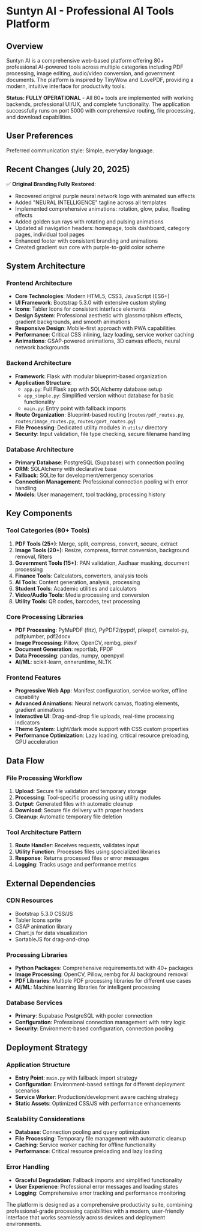 # Suntyn AI - Professional AI Tools Platform

## Overview

Suntyn AI is a comprehensive web-based platform offering 80+ professional AI-powered tools across multiple categories including PDF processing, image editing, audio/video conversion, and government documents. The platform is inspired by TinyWow and ILovePDF, providing a modern, intuitive interface for productivity tools.

**Status: FULLY OPERATIONAL** - All 80+ tools are implemented with working backends, professional UI/UX, and complete functionality. The application successfully runs on port 5000 with comprehensive routing, file processing, and download capabilities.

## User Preferences

Preferred communication style: Simple, everyday language.

## Recent Changes (July 20, 2025)

✅ **Original Branding Fully Restored**:
- Recovered original purple neural network logo with animated sun effects
- Added "NEURAL INTELLIGENCE" tagline across all templates
- Implemented comprehensive animations: rotation, glow, pulse, floating effects
- Added golden sun rays with rotating and pulsing animations
- Updated all navigation headers: homepage, tools dashboard, category pages, individual tool pages
- Enhanced footer with consistent branding and animations
- Created gradient sun core with purple-to-gold color scheme

## System Architecture

### Frontend Architecture
- **Core Technologies**: Modern HTML5, CSS3, JavaScript (ES6+)
- **UI Framework**: Bootstrap 5.3.0 with extensive custom styling
- **Icons**: Tabler Icons for consistent interface elements
- **Design System**: Professional aesthetic with glassmorphism effects, gradient backgrounds, and smooth animations
- **Responsive Design**: Mobile-first approach with PWA capabilities
- **Performance**: Critical CSS inlining, lazy loading, service worker caching
- **Animations**: GSAP-powered animations, 3D canvas effects, neural network backgrounds

### Backend Architecture
- **Framework**: Flask with modular blueprint-based organization
- **Application Structure**: 
  - `app.py`: Full Flask app with SQLAlchemy database setup
  - `app_simple.py`: Simplified version without database for basic functionality
  - `main.py`: Entry point with fallback imports
- **Route Organization**: Blueprint-based routing (`routes/pdf_routes.py`, `routes/image_routes.py`, `routes/govt_routes.py`)
- **File Processing**: Dedicated utility modules in `utils/` directory
- **Security**: Input validation, file type checking, secure filename handling

### Database Architecture
- **Primary Database**: PostgreSQL (Supabase) with connection pooling
- **ORM**: SQLAlchemy with declarative base
- **Fallback**: SQLite for development/emergency scenarios
- **Connection Management**: Professional connection pooling with error handling
- **Models**: User management, tool tracking, processing history

## Key Components

### Tool Categories (80+ Tools)
1. **PDF Tools (25+)**: Merge, split, compress, convert, secure, extract
2. **Image Tools (20+)**: Resize, compress, format conversion, background removal, filters
3. **Government Tools (15+)**: PAN validation, Aadhaar masking, document processing
4. **Finance Tools**: Calculators, converters, analysis tools
5. **AI Tools**: Content generation, analysis, processing
6. **Student Tools**: Academic utilities and calculators
7. **Video/Audio Tools**: Media processing and conversion
8. **Utility Tools**: QR codes, barcodes, text processing

### Core Processing Libraries
- **PDF Processing**: PyMuPDF (fitz), PyPDF2/pypdf, pikepdf, camelot-py, pdfplumber, pdf2docx
- **Image Processing**: Pillow, OpenCV, rembg, piexif
- **Document Generation**: reportlab, FPDF
- **Data Processing**: pandas, numpy, openpyxl
- **AI/ML**: scikit-learn, onnxruntime, NLTK

### Frontend Features
- **Progressive Web App**: Manifest configuration, service worker, offline capability
- **Advanced Animations**: Neural network canvas, floating elements, gradient animations
- **Interactive UI**: Drag-and-drop file uploads, real-time processing indicators
- **Theme System**: Light/dark mode support with CSS custom properties
- **Performance Optimization**: Lazy loading, critical resource preloading, GPU acceleration

## Data Flow

### File Processing Workflow
1. **Upload**: Secure file validation and temporary storage
2. **Processing**: Tool-specific processing using utility modules
3. **Output**: Generated files with automatic cleanup
4. **Download**: Secure file delivery with proper headers
5. **Cleanup**: Automatic temporary file deletion

### Tool Architecture Pattern
1. **Route Handler**: Receives requests, validates input
2. **Utility Function**: Processes files using specialized libraries
3. **Response**: Returns processed files or error messages
4. **Logging**: Tracks usage and performance metrics

## External Dependencies

### CDN Resources
- Bootstrap 5.3.0 CSS/JS
- Tabler Icons sprite
- GSAP animation library
- Chart.js for data visualization
- SortableJS for drag-and-drop

### Processing Libraries
- **Python Packages**: Comprehensive requirements.txt with 40+ packages
- **Image Processing**: OpenCV, Pillow, rembg for AI background removal
- **PDF Libraries**: Multiple PDF processing libraries for different use cases
- **AI/ML**: Machine learning libraries for intelligent processing

### Database Services
- **Primary**: Supabase PostgreSQL with pooler connection
- **Configuration**: Professional connection management with retry logic
- **Security**: Environment-based configuration, connection pooling

## Deployment Strategy

### Application Structure
- **Entry Point**: `main.py` with fallback import strategy
- **Configuration**: Environment-based settings for different deployment scenarios
- **Service Worker**: Production/development aware caching strategy
- **Static Assets**: Optimized CSS/JS with performance enhancements

### Scalability Considerations
- **Database**: Connection pooling and query optimization
- **File Processing**: Temporary file management with automatic cleanup
- **Caching**: Service worker caching for offline functionality
- **Performance**: Critical resource preloading and lazy loading

### Error Handling
- **Graceful Degradation**: Fallback imports and simplified functionality
- **User Experience**: Professional error messages and loading states
- **Logging**: Comprehensive error tracking and performance monitoring

The platform is designed as a comprehensive productivity suite, combining professional-grade processing capabilities with a modern, user-friendly interface that works seamlessly across devices and deployment environments.